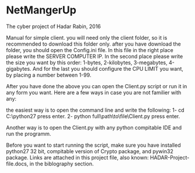 # NetMangerUp
The cyber project of Hadar Rabin, 2016

Manual for simple client.
you will need only the client folder, so it is recommended to download this folder only.
after you have download the folder, you should open the Config.ini file.
In this file in the right place please write the SERVER COMPUTER IP.
 In the second place please write the size you want by this order:
1-bytes,
 2-kilobytes,
 3-megabytes,
 4-gigabytes.
 And for the last you should configure the CPU LIMIT you want, by placing a number between 1-99.

After you have done the above you can open the Client.py script or run it in any form you want.
Here are a few ways in case you are not familier with any:

the easiest way is to open the command line and write the following:
1- cd C:\python27 press enter.
 2- python full\path\to\file\Client.py press enter.

Another way is to open the Client.py with any python compitable IDE and run the programm.

Before you want to start running the script, make sure you have installed python27 32 bit, compitable version of Crypto package, and pywin32 package.
Links are attached in this project file, also known: HADAR-Project-file.docs, in the biblography section.
